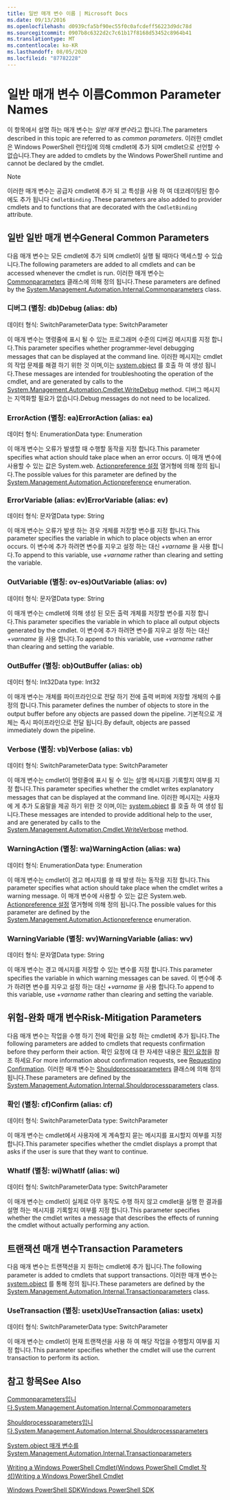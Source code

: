 ```yaml
---
title: 일반 매개 변수 이름 | Microsoft Docs
ms.date: 09/13/2016
ms.openlocfilehash: d0939cfa5bf90ec55f0c0afcdeff56223d9dc78d
ms.sourcegitcommit: 0907b8c6322d2c7c61b17f8168d53452c8964b41
ms.translationtype: MT
ms.contentlocale: ko-KR
ms.lasthandoff: 08/05/2020
ms.locfileid: "87782228"
---
```

# <a name="common-parameter-names"></a><span data-ttu-id="dcedf-102">일반 매개 변수 이름</span><span class="sxs-lookup"><span data-stu-id="dcedf-102">Common Parameter Names</span></span>

<span data-ttu-id="dcedf-103">이 항목에서 설명 하는 매개 변수는 *일반 매개 변수*라고 합니다.</span><span class="sxs-lookup"><span data-stu-id="dcedf-103">The parameters described in this topic are referred to as *common parameters*.</span></span> <span data-ttu-id="dcedf-104">이러한 cmdlet은 Windows PowerShell 런타임에 의해 cmdlet에 추가 되며 cmdlet으로 선언할 수 없습니다.</span><span class="sxs-lookup"><span data-stu-id="dcedf-104">They are added to cmdlets by the Windows PowerShell runtime and cannot be declared by the cmdlet.</span></span>

> [!NOTE]
> <span data-ttu-id="dcedf-105">이러한 매개 변수는 공급자 cmdlet에 추가 되 고 특성을 사용 하 여 데코레이팅된 함수에도 추가 됩니다 `CmdletBinding` .</span><span class="sxs-lookup"><span data-stu-id="dcedf-105">These parameters are also added to provider cmdlets and to functions that are decorated with the `CmdletBinding` attribute.</span></span>

## <a name="general-common-parameters"></a><span data-ttu-id="dcedf-106">일반 일반 매개 변수</span><span class="sxs-lookup"><span data-stu-id="dcedf-106">General Common Parameters</span></span>

<span data-ttu-id="dcedf-107">다음 매개 변수는 모든 cmdlet에 추가 되며 cmdlet이 실행 될 때마다 액세스할 수 있습니다.</span><span class="sxs-lookup"><span data-stu-id="dcedf-107">The following parameters are added to all cmdlets and can be accessed whenever the cmdlet is run.</span></span> <span data-ttu-id="dcedf-108">이러한 매개 변수는 [Commonparameters](/dotnet/api/System.Management.Automation.Internal.CommonParameters) 클래스에 의해 정의 됩니다.</span><span class="sxs-lookup"><span data-stu-id="dcedf-108">These parameters are defined by the [System.Management.Automation.Internal.Commonparameters](/dotnet/api/System.Management.Automation.Internal.CommonParameters) class.</span></span>

### <a name="debug-alias-db"></a><span data-ttu-id="dcedf-109">디버그 (별칭: db)</span><span class="sxs-lookup"><span data-stu-id="dcedf-109">Debug (alias: db)</span></span>

<span data-ttu-id="dcedf-110">데이터 형식: SwitchParameter</span><span class="sxs-lookup"><span data-stu-id="dcedf-110">Data type: SwitchParameter</span></span>

<span data-ttu-id="dcedf-111">이 매개 변수는 명령줄에 표시 될 수 있는 프로그래머 수준의 디버깅 메시지를 지정 합니다.</span><span class="sxs-lookup"><span data-stu-id="dcedf-111">This parameter specifies whether programmer-level debugging messages that can be displayed at the command line.</span></span> <span data-ttu-id="dcedf-112">이러한 메시지는 cmdlet의 작업 문제를 해결 하기 위한 것 이며,이는 [system.object](/dotnet/api/System.Management.Automation.Cmdlet.WriteDebug) 를 호출 하 여 생성 됩니다.</span><span class="sxs-lookup"><span data-stu-id="dcedf-112">These messages are intended for troubleshooting the operation of the cmdlet, and are generated by calls to the [System.Management.Automation.Cmdlet.WriteDebug](/dotnet/api/System.Management.Automation.Cmdlet.WriteDebug) method.</span></span> <span data-ttu-id="dcedf-113">디버그 메시지는 지역화할 필요가 없습니다.</span><span class="sxs-lookup"><span data-stu-id="dcedf-113">Debug messages do not need to be localized.</span></span>

### <a name="erroraction-alias-ea"></a><span data-ttu-id="dcedf-114">ErrorAction (별칭: ea)</span><span class="sxs-lookup"><span data-stu-id="dcedf-114">ErrorAction (alias: ea)</span></span>

<span data-ttu-id="dcedf-115">데이터 형식: Enumeration</span><span class="sxs-lookup"><span data-stu-id="dcedf-115">Data type: Enumeration</span></span>

<span data-ttu-id="dcedf-116">이 매개 변수는 오류가 발생할 때 수행할 동작을 지정 합니다.</span><span class="sxs-lookup"><span data-stu-id="dcedf-116">This parameter specifies what action should take place when an error occurs.</span></span> <span data-ttu-id="dcedf-117">이 매개 변수에 사용할 수 있는 값은 System.web. [Actionpreference 설정](/dotnet/api/System.Management.Automation.ActionPreference) 열거형에 의해 정의 됩니다.</span><span class="sxs-lookup"><span data-stu-id="dcedf-117">The possible values for this parameter are defined by the [System.Management.Automation.Actionpreference](/dotnet/api/System.Management.Automation.ActionPreference) enumeration.</span></span>

### <a name="errorvariable-alias-ev"></a><span data-ttu-id="dcedf-118">ErrorVariable (alias: ev)</span><span class="sxs-lookup"><span data-stu-id="dcedf-118">ErrorVariable (alias: ev)</span></span>

<span data-ttu-id="dcedf-119">데이터 형식: 문자열</span><span class="sxs-lookup"><span data-stu-id="dcedf-119">Data type: String</span></span>

<span data-ttu-id="dcedf-120">이 매개 변수는 오류가 발생 하는 경우 개체를 저장할 변수를 지정 합니다.</span><span class="sxs-lookup"><span data-stu-id="dcedf-120">This parameter specifies the variable in which to place objects when an error occurs.</span></span> <span data-ttu-id="dcedf-121">이 변수에 추가 하려면 변수를 지우고 설정 하는 대신 +*varname* 을 사용 합니다.</span><span class="sxs-lookup"><span data-stu-id="dcedf-121">To append to this variable, use +*varname* rather than clearing and setting the variable.</span></span>

### <a name="outvariable-alias-ov"></a><span data-ttu-id="dcedf-122">OutVariable (별칭: ov-es)</span><span class="sxs-lookup"><span data-stu-id="dcedf-122">OutVariable (alias: ov)</span></span>

<span data-ttu-id="dcedf-123">데이터 형식: 문자열</span><span class="sxs-lookup"><span data-stu-id="dcedf-123">Data type: String</span></span>

<span data-ttu-id="dcedf-124">이 매개 변수는 cmdlet에 의해 생성 된 모든 출력 개체를 저장할 변수를 지정 합니다.</span><span class="sxs-lookup"><span data-stu-id="dcedf-124">This parameter specifies the variable in which to place all output objects generated by the cmdlet.</span></span> <span data-ttu-id="dcedf-125">이 변수에 추가 하려면 변수를 지우고 설정 하는 대신 +*varname* 을 사용 합니다.</span><span class="sxs-lookup"><span data-stu-id="dcedf-125">To append to this variable, use +*varname* rather than clearing and setting the variable.</span></span>

### <a name="outbuffer-alias-ob"></a><span data-ttu-id="dcedf-126">OutBuffer (별칭: ob)</span><span class="sxs-lookup"><span data-stu-id="dcedf-126">OutBuffer (alias: ob)</span></span>

<span data-ttu-id="dcedf-127">데이터 형식: Int32</span><span class="sxs-lookup"><span data-stu-id="dcedf-127">Data type: Int32</span></span>

<span data-ttu-id="dcedf-128">이 매개 변수는 개체를 파이프라인으로 전달 하기 전에 출력 버퍼에 저장할 개체의 수를 정의 합니다.</span><span class="sxs-lookup"><span data-stu-id="dcedf-128">This parameter defines the number of objects to store in the output buffer before any objects are passed down the pipeline.</span></span> <span data-ttu-id="dcedf-129">기본적으로 개체는 즉시 파이프라인으로 전달 됩니다.</span><span class="sxs-lookup"><span data-stu-id="dcedf-129">By default, objects are passed immediately down the pipeline.</span></span>

### <a name="verbose-alias-vb"></a><span data-ttu-id="dcedf-130">Verbose (별칭: vb)</span><span class="sxs-lookup"><span data-stu-id="dcedf-130">Verbose (alias: vb)</span></span>

<span data-ttu-id="dcedf-131">데이터 형식: SwitchParameter</span><span class="sxs-lookup"><span data-stu-id="dcedf-131">Data type: SwitchParameter</span></span>

<span data-ttu-id="dcedf-132">이 매개 변수는 cmdlet이 명령줄에 표시 될 수 있는 설명 메시지를 기록할지 여부를 지정 합니다.</span><span class="sxs-lookup"><span data-stu-id="dcedf-132">This parameter specifies whether the cmdlet writes explanatory messages that can be displayed at the command line.</span></span> <span data-ttu-id="dcedf-133">이러한 메시지는 사용자에 게 추가 도움말을 제공 하기 위한 것 이며,이는 [system.object](/dotnet/api/System.Management.Automation.Cmdlet.WriteVerbose) 를 호출 하 여 생성 됩니다.</span><span class="sxs-lookup"><span data-stu-id="dcedf-133">These messages are intended to provide additional help to the user, and are generated by calls to the [System.Management.Automation.Cmdlet.WriteVerbose](/dotnet/api/System.Management.Automation.Cmdlet.WriteVerbose) method.</span></span>

### <a name="warningaction-alias-wa"></a><span data-ttu-id="dcedf-134">WarningAction (별칭: wa)</span><span class="sxs-lookup"><span data-stu-id="dcedf-134">WarningAction (alias: wa)</span></span>

<span data-ttu-id="dcedf-135">데이터 형식: Enumeration</span><span class="sxs-lookup"><span data-stu-id="dcedf-135">Data type: Enumeration</span></span>

<span data-ttu-id="dcedf-136">이 매개 변수는 cmdlet이 경고 메시지를 쓸 때 발생 하는 동작을 지정 합니다.</span><span class="sxs-lookup"><span data-stu-id="dcedf-136">This parameter specifies what action should take place when the cmdlet writes a warning message.</span></span> <span data-ttu-id="dcedf-137">이 매개 변수에 사용할 수 있는 값은 System.web. [Actionpreference 설정](/dotnet/api/System.Management.Automation.ActionPreference) 열거형에 의해 정의 됩니다.</span><span class="sxs-lookup"><span data-stu-id="dcedf-137">The possible values for this parameter are defined by the [System.Management.Automation.Actionpreference](/dotnet/api/System.Management.Automation.ActionPreference) enumeration.</span></span>

### <a name="warningvariable-alias-wv"></a><span data-ttu-id="dcedf-138">WarningVariable (별칭: wv)</span><span class="sxs-lookup"><span data-stu-id="dcedf-138">WarningVariable (alias: wv)</span></span>

<span data-ttu-id="dcedf-139">데이터 형식: 문자열</span><span class="sxs-lookup"><span data-stu-id="dcedf-139">Data type: String</span></span>

<span data-ttu-id="dcedf-140">이 매개 변수는 경고 메시지를 저장할 수 있는 변수를 지정 합니다.</span><span class="sxs-lookup"><span data-stu-id="dcedf-140">This parameter specifies the variable in which warning messages can be saved.</span></span> <span data-ttu-id="dcedf-141">이 변수에 추가 하려면 변수를 지우고 설정 하는 대신 +*varname* 을 사용 합니다.</span><span class="sxs-lookup"><span data-stu-id="dcedf-141">To append to this variable, use +*varname* rather than clearing and setting the variable.</span></span>

## <a name="risk-mitigation-parameters"></a><span data-ttu-id="dcedf-142">위험-완화 매개 변수</span><span class="sxs-lookup"><span data-stu-id="dcedf-142">Risk-Mitigation Parameters</span></span>

<span data-ttu-id="dcedf-143">다음 매개 변수는 작업을 수행 하기 전에 확인을 요청 하는 cmdlet에 추가 됩니다.</span><span class="sxs-lookup"><span data-stu-id="dcedf-143">The following parameters are added to cmdlets that requests confirmation before they perform their action.</span></span> <span data-ttu-id="dcedf-144">확인 요청에 대 한 자세한 내용은 [확인 요청](./requesting-confirmation-from-cmdlets.md)을 참조 하세요.</span><span class="sxs-lookup"><span data-stu-id="dcedf-144">For more information about confirmation requests, see [Requesting Confirmation](./requesting-confirmation-from-cmdlets.md).</span></span> <span data-ttu-id="dcedf-145">이러한 매개 변수는 [Shouldprocessparameters](/dotnet/api/System.Management.Automation.Internal.ShouldProcessParameters) 클래스에 의해 정의 됩니다.</span><span class="sxs-lookup"><span data-stu-id="dcedf-145">These parameters are defined by the [System.Management.Automation.Internal.Shouldprocessparameters](/dotnet/api/System.Management.Automation.Internal.ShouldProcessParameters) class.</span></span>

### <a name="confirm-alias-cf"></a><span data-ttu-id="dcedf-146">확인 (별칭: cf)</span><span class="sxs-lookup"><span data-stu-id="dcedf-146">Confirm (alias: cf)</span></span>

<span data-ttu-id="dcedf-147">데이터 형식: SwitchParameter</span><span class="sxs-lookup"><span data-stu-id="dcedf-147">Data type: SwitchParameter</span></span>

<span data-ttu-id="dcedf-148">이 매개 변수는 cmdlet에서 사용자에 게 계속할지 묻는 메시지를 표시할지 여부를 지정 합니다.</span><span class="sxs-lookup"><span data-stu-id="dcedf-148">This parameter specifies whether the cmdlet displays a prompt that asks if the user is sure that they want to continue.</span></span>

### <a name="whatif-alias-wi"></a><span data-ttu-id="dcedf-149">WhatIf (별칭: wi)</span><span class="sxs-lookup"><span data-stu-id="dcedf-149">WhatIf (alias: wi)</span></span>

<span data-ttu-id="dcedf-150">데이터 형식: SwitchParameter</span><span class="sxs-lookup"><span data-stu-id="dcedf-150">Data type: SwitchParameter</span></span>

<span data-ttu-id="dcedf-151">이 매개 변수는 cmdlet이 실제로 아무 동작도 수행 하지 않고 cmdlet을 실행 한 결과를 설명 하는 메시지를 기록할지 여부를 지정 합니다.</span><span class="sxs-lookup"><span data-stu-id="dcedf-151">This parameter specifies whether the cmdlet writes a message that describes the effects of running the cmdlet without actually performing any action.</span></span>

## <a name="transaction-parameters"></a><span data-ttu-id="dcedf-152">트랜잭션 매개 변수</span><span class="sxs-lookup"><span data-stu-id="dcedf-152">Transaction Parameters</span></span>

<span data-ttu-id="dcedf-153">다음 매개 변수는 트랜잭션을 지 원하는 cmdlet에 추가 됩니다.</span><span class="sxs-lookup"><span data-stu-id="dcedf-153">The following parameter is added to cmdlets that support transactions.</span></span> <span data-ttu-id="dcedf-154">이러한 매개 변수는 [system.object](/dotnet/api/System.Management.Automation.Internal.TransactionParameters) 를 통해 정의 됩니다.</span><span class="sxs-lookup"><span data-stu-id="dcedf-154">These parameters are defined by the [System.Management.Automation.Internal.Transactionparameters](/dotnet/api/System.Management.Automation.Internal.TransactionParameters) class.</span></span>

### <a name="usetransaction-alias-usetx"></a><span data-ttu-id="dcedf-155">UseTransaction (별칭: usetx)</span><span class="sxs-lookup"><span data-stu-id="dcedf-155">UseTransaction (alias: usetx)</span></span>

<span data-ttu-id="dcedf-156">데이터 형식: SwitchParameter</span><span class="sxs-lookup"><span data-stu-id="dcedf-156">Data type: SwitchParameter</span></span>

<span data-ttu-id="dcedf-157">이 매개 변수는 cmdlet이 현재 트랜잭션을 사용 하 여 해당 작업을 수행할지 여부를 지정 합니다.</span><span class="sxs-lookup"><span data-stu-id="dcedf-157">This parameter specifies whether the cmdlet will use the current transaction to perform its action.</span></span>

## <a name="see-also"></a><span data-ttu-id="dcedf-158">참고 항목</span><span class="sxs-lookup"><span data-stu-id="dcedf-158">See Also</span></span>

[<span data-ttu-id="dcedf-159">Commonparameters입니다.</span><span class="sxs-lookup"><span data-stu-id="dcedf-159">System.Management.Automation.Internal.Commonparameters</span></span>](/dotnet/api/System.Management.Automation.Internal.CommonParameters)

[<span data-ttu-id="dcedf-160">Shouldprocessparameters입니다.</span><span class="sxs-lookup"><span data-stu-id="dcedf-160">System.Management.Automation.Internal.Shouldprocessparameters</span></span>](/dotnet/api/System.Management.Automation.Internal.ShouldProcessParameters)

[<span data-ttu-id="dcedf-161">System.object 매개 변수를</span><span class="sxs-lookup"><span data-stu-id="dcedf-161">System.Management.Automation.Internal.Transactionparameters</span></span>](/dotnet/api/System.Management.Automation.Internal.TransactionParameters)

[<span data-ttu-id="dcedf-162">Writing a Windows PowerShell Cmdlet(Windows PowerShell Cmdlet 작성)</span><span class="sxs-lookup"><span data-stu-id="dcedf-162">Writing a Windows PowerShell Cmdlet</span></span>](./writing-a-windows-powershell-cmdlet.md)

[<span data-ttu-id="dcedf-163">Windows PowerShell SDK</span><span class="sxs-lookup"><span data-stu-id="dcedf-163">Windows PowerShell SDK</span></span>](../windows-powershell-reference.md)
